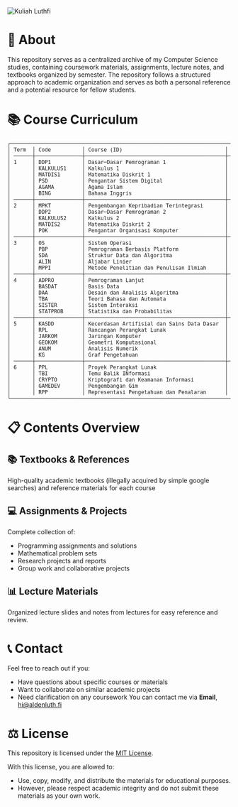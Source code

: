 <picture>
  <source media="(prefers-color-scheme: light)" srcset="/.github/meta/dark.png">
  <source media="(prefers-color-scheme: dark)" srcset="/.github/meta/light.png">
  <img alt="Kuliah Luthfi">
</picture>

# 📖 About

This repository serves as a centralized archive of my Computer Science studies, containing coursework materials, assignments, lecture notes, and textbooks organized by semester. The repository follows a structured approach to academic organization and serves as both a personal reference and a potential resource for fellow students.

# 📚 Course Curriculum

<sup>
<pre>
┌────────────────────────────────────────────────────────────────────────────────────────────────────────────────────────────────┐
│ Term  │ Code          │ Course (ID)                                 │ Course (EN)                                    │ Credits │
│ ──────┼───────────────┼─────────────────────────────────────────────┼────────────────────────────────────────────────┼──────── │
│ 1     │ DDP1          │ Dasar─Dasar Pemrograman 1                   │ Programming Foundations 1                      │ 4       │
│       │ KALKULUS1     │ Kalkulus 1                                  │ Calculus 1                                     │ 3       │
│       │ MATDIS1       │ Matematika Diskrit 1                        │ Disrete Mathematics 1                          │ 3       │
│       │ PSD           │ Pengantar Sistem Digital                    │ Introduction to Digital Systems                │ 3       │
│       │ AGAMA         │ Agama Islam                                 │ -                                              │ 2       │
│       │ BING          │ Bahasa Inggris                              │ -                                              │ 2       │
│ ──────┼───────────────┼─────────────────────────────────────────────┼────────────────────────────────────────────────┼──────── │
│ 2     │ MPKT          │ Pengembangan Kepribadian Terintegrasi       │ -                                              │ 5       │
│       │ DDP2          │ Dasar─Dasar Pemrograman 2                   │ Programming Foundations 2                      │ 4       │
│       │ KALKULUS2     │ Kalkulus 2                                  │ Calculus 2                                     │ 3       │
│       │ MATDIS2       │ Matematika Diskrit 2                        │ Disrete Mathematics 2                          │ 3       │
│       │ POK           │ Pengantar Organisasi Komputer               │ Introduction to Computer Organization          │ 3       │
│ ──────┼───────────────┼─────────────────────────────────────────────┼────────────────────────────────────────────────┼──────── │
│ 3     │ OS            │ Sistem Operasi                              │ Operating Systems                              │ 4       │
│       │ PBP           │ Pemrograman Berbasis Platform               │ Platform─based Development                     │ 4       │
│       │ SDA           │ Struktur Data dan Algoritma                 │ Data Structures and Algorithms                 │ 4       │
│       │ ALIN          │ Aljabar Linier                              │ Linear Algebra                                 │ 3       │
│       │ MPPI          │ Metode Penelitian dan Penulisan Ilmiah      │ Research Methodology and Scientific Writing    │ 3       │
│ ──────┼───────────────┼─────────────────────────────────────────────┼────────────────────────────────────────────────┼──────── │
│ 4     │ ADPRO         │ Pemrograman Lanjut                          │ Advanced Programming                           │ 4       │
│       │ BASDAT        │ Basis Data                                  │ Databases                                      │ 4       │
│       │ DAA           │ Desain dan Analisis Algoritma               │ Algorithms Design and Analysis                 │ 4       │
│       │ TBA           │ Teori Bahasa dan Automata                   │ Language Theory and Automata                   │ 4       │
│       │ SISTER        │ Sistem Interaksi                            │ System Interaction                             │ 3       │
│       │ STATPROB      │ Statistika dan Probabilitas                 │ Statistics and Probability                     │ 3       │
│ ──────┼───────────────┼─────────────────────────────────────────────┼────────────────────────────────────────────────┼──────── │
│ 5     │ KASDD         │ Kecerdasan Artifisial dan Sains Data Dasar  │ Artificial Intelligence and Basic Data Science │ 4       │
│       │ RPL           │ Rancangan Perangkat Lunak                   │ Software Design                                │ 4       │
│       │ JARKOM        │ Jaringan Komputer                           │ Computer Network                               │ 3       │
│       │ GEOKOM        │ Geometri Komputasional                      │ Computational Geometry                         │ 3       │
│       │ ANUM          │ Analisis Numerik                            │ Numerical Analysis                             │ 3       │
│       │ KG            │ Graf Pengetahuan                            │ Knowledge Graph                                │ 3       │
│ ──────┼───────────────┼─────────────────────────────────────────────┼────────────────────────────────────────────────┼──────── │
│ 6     │ PPL           │ Proyek Perangkat Lunak                      │ Software Project                               │ 6       │
│       │ TBI           │ Temu Balik INformasi                        │ Information Retrieval                          │ 4       │
│       │ CRYPTO        │ Kriptografi dan Keamanan Informasi          │ Cryptography and Information Security          │ 4       │
│       │ GAMEDEV       │ Pengembangan Gim                            │ Game Development                               │ 3       │
│       │ RPP           │ Representasi Pengetahuan dan Penalaran      │ Knowledge and Reasoning Representation         │ 3       │
└────────────────────────────────────────────────────────────────────────────────────────────────────────────────────────────────┘
</pre>
</sup>

# 📋 Contents Overview

## 📚 Textbooks & References
High-quality academic textbooks (illegally acquired by simple google searches) and reference materials for each course

## 💻 Assignments & Projects
Complete collection of:
- Programming assignments and solutions
- Mathematical problem sets
- Research projects and reports
- Group work and collaborative projects

## 📊 Lecture Materials
Organized lecture slides and notes from lectures for easy reference and review.

# 📞 Contact

Feel free to reach out if you:
- Have questions about specific courses or materials
- Want to collaborate on similar academic projects
- Need clarification on any coursework
You can contact me via **Email**, [hi@aldenluth.fi](mailto:hi@aldenluth.fi)

# ⚖️ License

This repository is licensed under the [MIT License](LICENSE).

With this license, you are allowed to:
- Use, copy, modify, and distribute the materials for educational purposes.
- However, please respect academic integrity and do not submit these materials as your own work.




